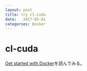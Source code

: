```yaml
---
layout: post
title: try cl-cuda
date:   2017-05-01
categories: Docker
---
```

# cl-cuda

[Get started with Docker](https://docs.docker.com/engine/getstarted/)を読んでみる。
